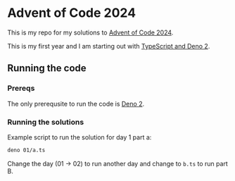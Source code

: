 # Advent of Code 2024

This is my repo for my solutions to [Advent of Code 2024](https://adventofcode.com/2024).

This is my first year and I am starting out with [TypeScript and Deno 2](https://deno.com/blog/advent-of-code-2024).

## Running the code

### Prereqs

The only prerequsite to run the code is [Deno 2](https://docs.deno.com/runtime/getting_started/installation/).

### Running the solutions

Example script to run the solution for day 1 part a:

```sh
deno 01/a.ts
```

Change the day (01 -> 02) to run another day and change to `b.ts` to run part B.

